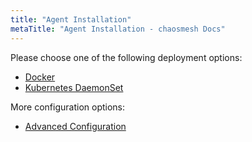 ```yaml
---
title: "Agent Installation"
metaTitle: "Agent Installation - chaosmesh Docs"
---
```


Please choose one of the following deployment options:

* [Docker](installation-agent/1-docker)
* [Kubernetes DaemonSet](installation-agent/2-daemonset)

More configuration options:

* [Advanced Configuration](installation-agent/4-advanced-configuration)

